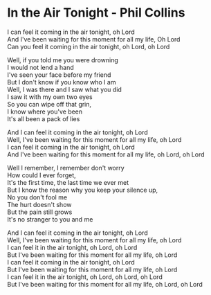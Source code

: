 # In the Air Tonight - Phil Collins

I can feel it coming in the air tonight, oh Lord\
And I've been waiting for this moment for all my life, Oh Lord\
Can you feel it coming in the air tonight, oh Lord, oh Lord

Well, if you told me you were drowning\
I would not lend a hand\
I've seen your face before my friend\
But I don't know if you know who I am\
Well, I was there and I saw what you did\
I saw it with my own two eyes\
So you can wipe off that grin,\
I know where you've been\
It's all been a pack of lies

And I can feel it coming in the air tonight, oh Lord\
Well, I've been waiting for this moment for all my life, oh Lord\
I can feel it coming in the air tonight, oh Lord\
And I've been waiting for this moment for all my life, oh Lord, oh Lord

Well I remember, I remember don't worry\
How could I ever forget,\
It's the first time, the last time we ever met\
But I know the reason why you keep your silence up,\
No you don't fool me\
The hurt doesn't show\
But the pain still grows\
It's no stranger to you and me

And I can feel it coming in the air tonight, oh Lord\
Well, I've been waiting for this moment for all my life, oh Lord\
I can feel it in the air tonight, oh Lord, oh Lord\
But I've been waiting for this moment for all my life, oh Lord\
I can feel it coming in the air tonight, oh Lord\
But I've been waiting for this moment for all my life, oh Lord\
I can feel it in the air tonight, oh Lord, oh Lord, oh Lord\
But I've been waiting for this moment for all my life, oh Lord, oh Lord
